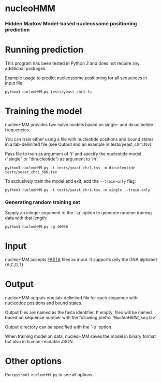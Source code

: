 nucleoHMM
=======
### Hidden Markov Model-based nucleossome positioning prediction

# Running prediction
This program has been tested in Python 3 and does not require any additional packages.

Example usage to predict nucleossome positioning for all sequences in input file:

    python3 nucleoHMM.py tests/yeast_chr1.fa

# Training the model
nucleoHMM provides two naïve models based on single- and dinucleotide frequencies.

You can train either using a file with nucleotide positions and bound states in a tab-delimited file (see Output and an example in tests/yeast_chr1.tsv).

Pass file to train as argument of *'t'* and specify the nucleotide model ("single" or "dinucleotide") as argument to *'m'*:

    python3 nucleoHMM.py -t tests/yeast_chr1.tsv -m dinucleotide tests/yeast_chr1_500.tsv

To exclusively train the model and exit, add the `--train-only` flag:

    python3 nucleoHMM.py -t tests/yeast_chr1.tsv -m single --train-only

### Generating random training set
Supply an integer argument to the *'-g'* option to generate random training data with that length:

    python3 nucleoHMM.py -g 10000

# Input
nucleoHMM accepts [FASTA](http://en.wikipedia.org/wiki/FASTA_format) files as input. It supports only the DNA alphabet (A,C,G,T).

# Output
nucleoHMM outputs one tab-delimited file for each sequence with nucleotide positions and bound states.

Output files are named as the fasta identifier. If empty, files will be named based on sequence number with the following prefix: *'NucleoHMM_seq<seqnumber>.tsv'*

Output directory can be specified with the *'-o'* option.

When training model on data, nucleoHMM saves the model in binary format but also in human-readable JSON.

# Other options
Run `python3 nucleoHMM.py` to see all options.